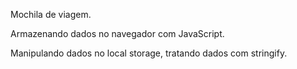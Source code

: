 Mochila de viagem.

Armazenando dados no navegador com JavaScript.

Manipulando dados no local storage, tratando dados com stringify.
